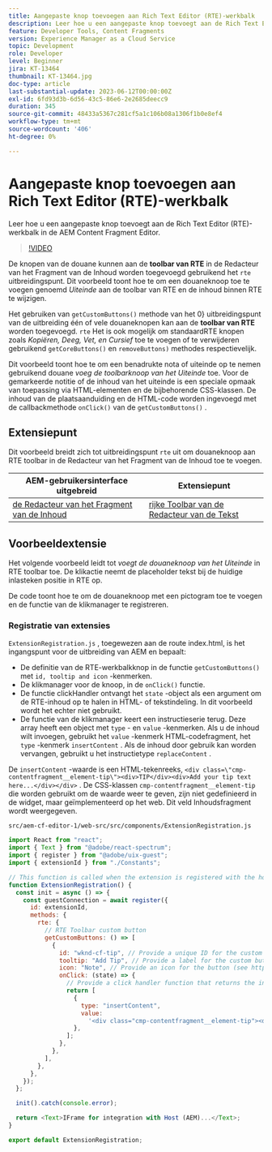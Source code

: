 ```yaml
---
title: Aangepaste knop toevoegen aan Rich Text Editor (RTE)-werkbalk
description: Leer hoe u een aangepaste knop toevoegt aan de Rich Text Editor (RTE)-werkbalk in de AEM Content Fragment Editor
feature: Developer Tools, Content Fragments
version: Experience Manager as a Cloud Service
topic: Development
role: Developer
level: Beginner
jira: KT-13464
thumbnail: KT-13464.jpg
doc-type: article
last-substantial-update: 2023-06-12T00:00:00Z
exl-id: 6fd93d3b-6d56-43c5-86e6-2e2685deecc9
duration: 345
source-git-commit: 48433a5367c281cf5a1c106b08a1306f1b0e8ef4
workflow-type: tm+mt
source-wordcount: '406'
ht-degree: 0%

---
```


# Aangepaste knop toevoegen aan Rich Text Editor (RTE)-werkbalk

Leer hoe u een aangepaste knop toevoegt aan de Rich Text Editor (RTE)-werkbalk in de AEM Content Fragment Editor.

>[!VIDEO](https://video.tv.adobe.com/v/3420768?quality=12&learn=on)

De knopen van de douane kunnen aan de **toolbar van RTE** in de Redacteur van het Fragment van de Inhoud worden toegevoegd gebruikend het `rte` uitbreidingspunt. Dit voorbeeld toont hoe te om een douaneknoop toe te voegen genoemd _Uiteinde_ aan de toolbar van RTE en de inhoud binnen RTE te wijzigen.

Het gebruiken van `getCustomButtons()` methode van het 0&rbrace; uitbreidingspunt van de uitbreiding één of vele douaneknopen kan aan de **toolbar van RTE** worden toegevoegd. `rte` Het is ook mogelijk om standaardRTE knopen zoals _Kopiëren, Deeg, Vet, en Cursief_ toe te voegen of te verwijderen gebruikend `getCoreButtons()` en `removeButtons)` methodes respectievelijk.

Dit voorbeeld toont hoe te om een benadrukte nota of uiteinde op te nemen gebruikend douane _voeg de toolbarknoop van het Uiteinde_ toe. Voor de gemarkeerde notitie of de inhoud van het uiteinde is een speciale opmaak van toepassing via HTML-elementen en de bijbehorende CSS-klassen. De inhoud van de plaatsaanduiding en de HTML-code worden ingevoegd met de callbackmethode `onClick()` van de `getCustomButtons()` .

## Extensiepunt

Dit voorbeeld breidt zich tot uitbreidingspunt `rte` uit om douaneknoop aan RTE toolbar in de Redacteur van het Fragment van de Inhoud toe te voegen.

| AEM-gebruikersinterface uitgebreid | Extensiepunt |
| ------------------------ | --------------------- | 
| [ de Redacteur van het Fragment van de Inhoud ](https://developer.adobe.com/uix/docs/services/aem-cf-editor/) | [ rijke Toolbar van de Redacteur van de Tekst ](https://developer.adobe.com/uix/docs/services/aem-cf-editor/api/rte-toolbar/) |

## Voorbeeldextensie

Het volgende voorbeeld leidt tot _voegt de douaneknoop van het Uiteinde_ in RTE toolbar toe. De klikactie neemt de placeholder tekst bij de huidige inlasteken positie in RTE op.

De code toont hoe te om de douaneknoop met een pictogram toe te voegen en de functie van de klikmanager te registreren.

### Registratie van extensies

`ExtensionRegistration.js` , toegewezen aan de route index.html, is het ingangspunt voor de uitbreiding van AEM en bepaalt:

+ De definitie van de RTE-werkbalkknop in de functie `getCustomButtons()` met `id, tooltip and icon` -kenmerken.
+ De klikmanager voor de knoop, in de `onClick()` functie.
+ De functie clickHandler ontvangt het `state` -object als een argument om de RTE-inhoud op te halen in HTML- of tekstindeling. In dit voorbeeld wordt het echter niet gebruikt.
+ De functie van de klikmanager keert een instructieserie terug. Deze array heeft een object met `type` - en `value` -kenmerken. Als u de inhoud wilt invoegen, gebruikt het `value` -kenmerk HTML-codefragment, het `type` -kenmerk `insertContent` . Als de inhoud door gebruik kan worden vervangen, gebruikt u het instructietype `replaceContent` .

De `insertContent` -waarde is een HTML-tekenreeks, `<div class=\"cmp-contentfragment__element-tip\"><div>TIP</div><div>Add your tip text here...</div></div>` . De CSS-klassen `cmp-contentfragment__element-tip` die worden gebruikt om de waarde weer te geven, zijn niet gedefinieerd in de widget, maar geïmplementeerd op het web. Dit veld Inhoudsfragment wordt weergegeven.


`src/aem-cf-editor-1/web-src/src/components/ExtensionRegistration.js`

```javascript
import React from "react";
import { Text } from "@adobe/react-spectrum";
import { register } from "@adobe/uix-guest";
import { extensionId } from "./Constants";

// This function is called when the extension is registered with the host and runs in an iframe in the Content Fragment Editor browser window.
function ExtensionRegistration() {
  const init = async () => {
    const guestConnection = await register({
      id: extensionId,
      methods: {
        rte: {
          // RTE Toolbar custom button
          getCustomButtons: () => [
            {
              id: "wknd-cf-tip", // Provide a unique ID for the custom button
              tooltip: "Add Tip", // Provide a label for the custom button
              icon: "Note", // Provide an icon for the button (see https://spectrum.adobe.com/page/icons/ for a list of available icons)
              onClick: (state) => {
                // Provide a click handler function that returns the instructions array with type and value. This example inserts the HTML snippet for TIP content.
                return [
                  {
                    type: "insertContent",
                    value:
                      '<div class="cmp-contentfragment__element-tip"><div>TIP</div><div>Add your tip text here...</div></div>',
                  },
                ];
              },
            },
          ],
        },
      },
    });
  };

  init().catch(console.error);

  return <Text>IFrame for integration with Host (AEM)...</Text>;
}

export default ExtensionRegistration;
```
